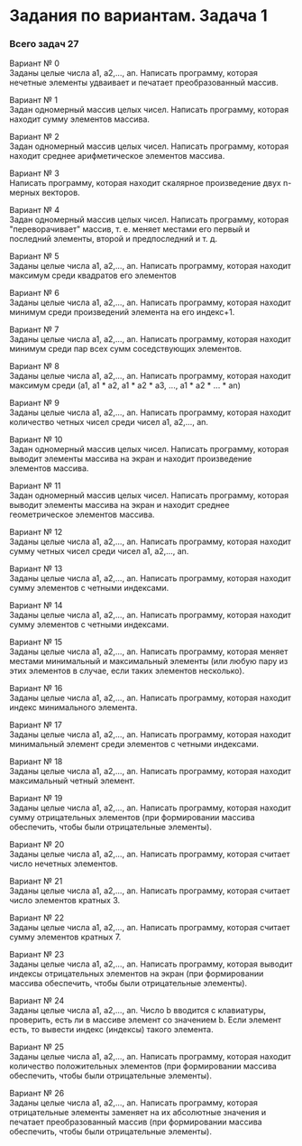 # Задания по вариантам. Задача 1

### Всего задач 27 <br>

Вариант № 0<br>
Заданы целые числа a1, a2,…, an. Написать программу, которая нечетные элементы удваивает и печатает преобразованный массив.<br>

Вариант № 1<br>
Задан одномерный массив целых чисел. Написать программу, которая находит сумму элементов массива. 

Вариант № 2<br>
Задан одномерный массив целых чисел. Написать программу, которая находит среднее арифметическое элементов массива. 

Вариант № 3<br>
Написать программу, которая находит скалярное произведение двух n-мерных векторов. 
 

Вариант № 4<br>
Задан одномерный массив целых чисел. Написать программу, которая "переворачивает" массив, т. е. меняет местами его первый и последний элементы, второй и предпоследний и т. д. 

Вариант № 5<br>
Заданы целые числа a1, a2,…, an. Написать программу, которая находит максимум среди квадратов его элементов

Вариант № 6<br>
Заданы целые числа a1, a2,…, an. Написать программу, которая находит минимум среди произведений элемента на его индекс+1.

Вариант № 7<br>
Заданы целые числа a1, a2,…, an. Написать программу, которая находит минимум среди пар всех сумм соседствующих элементов.

Вариант № 8<br>
Заданы целые числа a1, a2,…, an. Написать программу, которая находит  максимум среди (a1, a1 * a2, a1 * a2 * a3, ..., a1 * a2 * ... * an)

Вариант № 9<br>
Заданы целые числа a1, a2,…, an. Написать программу, которая находит количество четных чисел среди чисел a1, a2,…, an.

Вариант № 10<br>
Задан одномерный массив целых чисел. Написать программу, которая выводит элементы массива на экран и находит произведение элементов массива. 

Вариант № 11<br>
Задан одномерный массив целых чисел. Написать программу, которая выводит элементы массива на экран и находит среднее геометрическое элементов массива. 

Вариант № 12<br>
Заданы целые числа a1, a2,…, an. Написать программу, которая находит сумму четных чисел среди чисел a1, a2,…, an.

Вариант № 13<br>
Заданы целые числа a1, a2,…, an. Написать программу, которая находит сумму элементов с четными индексами.

Вариант № 14<br>
Заданы целые числа a1, a2,…, an. Написать программу, которая находит сумму элементов с четными индексами.

Вариант № 15<br>
Заданы целые числа a1, a2,…, an. Написать программу, которая меняет местами минимальный и максимальный элементы (или любую пару из этих элементов в случае, если таких элементов несколько).

Вариант № 16<br>
Заданы целые числа a1, a2,…, an. Написать программу, которая находит индекс минимального элемента.

Вариант № 17<br>
Заданы целые числа a1, a2,…, an. Написать программу, которая находит минимальный элемент среди элементов с четными индексами.

Вариант № 18<br>
Заданы целые числа a1, a2,…, an. Написать программу, которая находит максимальный четный элемент.

Вариант № 19<br>
Заданы целые числа a1, a2,…, an. Написать программу, которая находит сумму отрицательных элементов (при формировании массива обеспечить, чтобы были отрицательные элементы).

Вариант № 20 <br>
Заданы целые числа a1, a2,…, an. Написать программу, которая считает число нечетных элементов.

Вариант № 21<br>
Заданы целые числа a1, a2,…, an. Написать программу, которая считает число элементов кратных 3.

Вариант № 22<br>
Заданы целые числа a1, a2,…, an. Написать программу, которая считает сумму элементов кратных 7.

Вариант № 23<br>
Заданы целые числа a1, a2,…, an. Написать программу, которая выводит индексы отрицательных элементов на экран (при формировании массива обеспечить, чтобы были отрицательные элементы).

Вариант № 24<br>
Заданы целые числа a1, a2,…, an. Число b вводится с клавиатуры, проверить, есть ли в массиве элемент со значением b. Если элемент есть, то вывести индекс (индексы) такого элемента.

Вариант № 25<br>
Заданы целые числа a1, a2,…, an. Написать программу, которая находит количество положительных элементов (при формировании массива обеспечить, чтобы были отрицательные элементы).

Вариант № 26<br>
Заданы целые числа a1, a2,…, an. Написать программу, которая отрицательные элементы заменяет на их абсолютные значения и печатает преобразованный массив (при формировании массива обеспечить, чтобы были отрицательные элементы).

